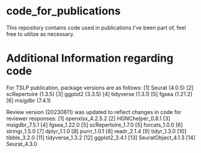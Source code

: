 # code_for_publications
This repository contains code used in publications I've been part of, feel free to utilize as necessary.

# Additional Information regarding code
For TSLP publication, package versions are as follows:
[1] Seurat (4.0.5) [2] scRepertoire (1.3.5) [3] ggplot2 (3.3.5) [4] tidyverse (1.3.1) [5] fgsea (1.21.2)
[6] msigdbr (7.4.1)

Review version (20230611) was updated to reflect changes in code for reviewer responses:
[1] openxlsx_4.2.5.2 [2] HGNChelper_0.8.1 [3] msigdbr_7.5.1 [4] fgsea_1.22.0 [5] scRepertoire_1.7.0 [5] forcats_1.0.0
[6] stringr_1.5.0 [7] dplyr_1.1.0 [8] purrr_1.0.1 [8] readr_2.1.4 [9] tidyr_1.3.0 [10] tibble_3.2.0
[11] tidyverse_1.3.2 [12] ggplot2_3.4.1 [13] SeuratObject_4.1.3 [14] Seurat_4.3.0   
